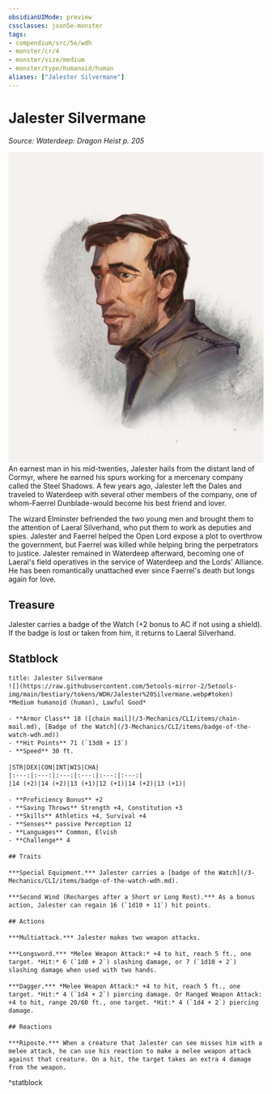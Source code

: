 ```yaml
---
obsidianUIMode: preview
cssclasses: json5e-monster
tags:
- compendium/src/5e/wdh
- monster/cr/4
- monster/size/medium
- monster/type/humanoid/human
aliases: ["Jalester Silvermane"]
---
```

# Jalester Silvermane
*Source: Waterdeep: Dragon Heist p. 205*  

![](https://raw.githubusercontent.com/5etools-mirror-2/5etools-img/main/bestiary/WDH/Jalester%20Silvermane.webp#right)  
An earnest man in his mid-twenties, Jalester hails from the distant land of Cormyr, where he earned his spurs working for a mercenary company called the Steel Shadows. A few years ago, Jalester left the Dales and traveled to Waterdeep with several other members of the company, one of whom-Faerrel Dunblade-would become his best friend and lover.

The wizard Elminster befriended the two young men and brought them to the attention of Laeral Silverhand, who put them to work as deputies and spies. Jalester and Faerrel helped the Open Lord expose a plot to overthrow the government, but Faerrel was killed while helping bring the perpetrators to justice. Jalester remained in Waterdeep afterward, becoming one of Laeral's field operatives in the service of Waterdeep and the Lords' Alliance. He has been romantically unattached ever since Faerrel's death but longs again for love.

## Treasure

Jalester carries a badge of the Watch (+2 bonus to AC if not using a shield). If the badge is lost or taken from him, it returns to Laeral Silverhand.


## Statblock

```ad-statblock
title: Jalester Silvermane
![](https://raw.githubusercontent.com/5etools-mirror-2/5etools-img/main/bestiary/tokens/WDH/Jalester%20Silvermane.webp#token)
*Medium humanoid (human), Lawful Good*

- **Armor Class** 18 ([chain mail](/3-Mechanics/CLI/items/chain-mail.md), [Badge of the Watch](/3-Mechanics/CLI/items/badge-of-the-watch-wdh.md))
- **Hit Points** 71 (`13d8 + 13`) 
- **Speed** 30 ft.

|STR|DEX|CON|INT|WIS|CHA|
|:---:|:---:|:---:|:---:|:---:|:---:|
|14 (+2)|14 (+2)|13 (+1)|12 (+1)|14 (+2)|13 (+1)|

- **Proficiency Bonus** +2
- **Saving Throws** Strength +4, Constitution +3
- **Skills** Athletics +4, Survival +4
- **Senses** passive Perception 12
- **Languages** Common, Elvish
- **Challenge** 4

## Traits

***Special Equipment.*** Jalester carries a [badge of the Watch](/3-Mechanics/CLI/items/badge-of-the-watch-wdh.md).

***Second Wind (Recharges after a Short or Long Rest).*** As a bonus action, Jalester can regain 16 (`1d10 + 11`) hit points.

## Actions

***Multiattack.*** Jalester makes two weapon attacks.

***Longsword.*** *Melee Weapon Attack:* +4 to hit, reach 5 ft., one target. *Hit:* 6 (`1d8 + 2`) slashing damage, or 7 (`1d10 + 2`) slashing damage when used with two hands.

***Dagger.*** *Melee Weapon Attack:* +4 to hit, reach 5 ft., one target. *Hit:* 4 (`1d4 + 2`) piercing damage. Or Ranged Weapon Attack: +4 to hit, range 20/60 ft., one target. *Hit:* 4 (`1d4 + 2`) piercing damage.

## Reactions

***Riposte.*** When a creature that Jalester can see misses him with a melee attack, he can use his reaction to make a melee weapon attack against that creature. On a hit, the target takes an extra 4 damage from the weapon.
```
^statblock